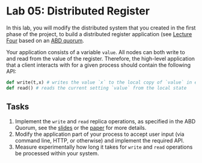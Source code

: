 # Lab 05: Distributed Register

In this lab, you will modify the distributed system that you created in the first phase of the project, to build a distributed register application (see [Lecture Four](https://clip.fct.unl.pt/utente/eu/fun%E7%E3o/doc%EAncia/unidade/actividade/documentos?tipo_de_per%EDodo_lectivo=s&tipo_de_documento_de_unidade=0ac&ano_lectivo=2024&per%EDodo_lectivo=1&institui%E7%E3o=97747&unidade_curricular=10644&submit=documentos:d&d_detalhar=402063) based on an [ABD quorum](./slides/lab05-slides.pdf).

Your application consists of a variable `value`. All nodes can both write to and read from the value of the register. Therefore, the high-level application that a client interacts with for a given process should contain the following API:

```python
def write(t,x) # writes the value `x` to the local copy of `value` in each node, corresponding to the tag `t`.
def read() # reads the current setting `value` from the local state
```

## Tasks

1. Implement the `write` and `read` replica operations, as specified in the ABD Quorum, see the [slides](./slides/lab05-slides.pdf) or the [paper](http://www.cse.huji.ac.il/course/2004/dist/p124-attiya.pdf) for more details.
2. Modify the application part of your process to accept user input (via command line, HTTP, or otherwise) and implement the required API.
3. Measure experimentally how long it takes for `write` and `read` operations be processed within your system.
